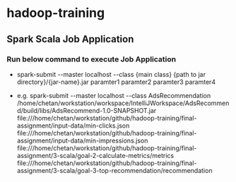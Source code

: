 # hadoop-training

## Spark Scala  Job Application 

### Run below command to execute Job Application
-	spark-submit --master localhost --class {main class} {path to jar directory}/{jar-name}.jar  paramter1 paramter2 paramter3  paramter4

- e.g. spark-submit --master localhost --class AdsRecommendation /home/chetan/workstation/workspace/IntelliJWorkspace/AdsRecommend/build/libs/AdsRecommend-1.0-SNAPSHOT.jar  file:///home/chetan/workstation/github/hadoop-training/final-assignment/input-data/min-clicks.json file:///home/chetan/workstation/github/hadoop-training/final-assignment/input-data/min-impressions.json file:///home/chetan/workstation/github/hadoop-training/final-assignment/3-scala/goal-2-calculate-metrics/metrics file:///home/chetan/workstation/github/hadoop-training/final-assignment/3-scala/goal-3-top-recommendation/recommendation